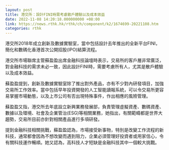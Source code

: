 ```yaml
---
layout: post
title: 港交所：設計FINI時需考慮散戶體驗以及成本效益
date: 2022-11-08 14:20:18.000000000 +08:00
link: https://news.rthk.hk/rthk/ch/component/k2/1674699-20221108.htm
categories: rthk
---
```


港交所2018年成立創新及數據實驗室，當中包括設計去年推出的全新平台FINI，簡化和數碼化香港首次公開招股(IPO)結算流程。

港交所市場聯席主管蘇盈盈出席金融科技論壇時表示，交易所的客戶層非常廣泛，對金融科技的需求未必一致，因此設計FINI時，需要考慮所有人，尤其是散戶體驗以及成本效益。

蘇盈盈提到，創新及數據實驗室除了推出對外產品，亦有不少對內研發項目，加強交易所工作效率。當中包括早年投資開發的人工智能讀報系統，可以令交易所更容易掌握市場動態，以及上市公司有否出現特殊事件，作出相應的風險管理。

蘇盈盈又指，港交所去年底設立新興業務發展部，負責管理虛擬資產、數碼資產、數據以及環境、社會及企業管治(ESG)等相關業務，她指出，有關範疇都是世界大趨勢，交易所目前亦針對相關產品進行多項研發。

提到金融科技相關挑戰，蘇盈盈認為，市場接受新事物，特別是改變工作流程的新科技，通常都會因為不想改變而遇到阻力，企業必須管理好投資者或用家信心，令有關科技運作暢順。她又認為，高科技人才短缺是金融科技其中一個較大挑戰。
